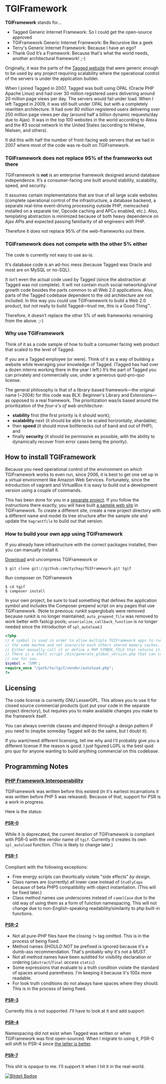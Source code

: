TGIFramework
============

**TGIFramework** stands for…

- Tagged Generic Internet Framework: So I could get the open-source approved
- TGIFramework Generic Internet Framework: Be Recursive like a geek
- Terry's Generic Internet Framework: Because I have an ego?
- Thank God It’s a Framework: Because that's what the world needs, another architectural framework! ;-)

Originally, it was the parts of the [Tagged website](http://www.tagged.com/ "Tagged") that were generic
enough to be used by any project requiring scalability where the operational
control of the servers is under the application builder.

When I joined Tagged in 2007, Tagged was built using OPAL (Oracle PHP Apache
Linux) and had over 30 million registered users delivering around 20 million
page views per day.  The servers would fail under load. When I left Tagged in
2009, it was still built under OPAL but with a completely rewritten
architecture. It had over 80 million registered users delivering over 250
million page views per day (around half a billion dynamic requests/day due to
Ajax). It was in the top 100 websites in the world according to Alexa and
the #3 social network in the United States (according to Hitwise, Nielsen, and
others).

It did this with half the number of front-facing web servers that we had in
2007 where most of the code was re-built on TGIFramework.

### TGIFramework does not replace 95% of the frameworks out there ###

TGIFramework is **not** is an enterprise framework designed around database
independence. It’s a consumer-facing one built around stability, scalability,
speed, and security.

It assumes certain implementations that are true of all large scale websites
(complete operational control of the infrastructure, a database backend,
a separate real-time event-driving processing outside PHP, memcached installed
on a separate tier, Opcode caching and APCu enabled, etc.). Also, templating
abstraction is minimized because of both heavy dependence on Ajax APIs and
expected passing familiarity of all engineers with PHP.

Therefore it does not replace 95% of the web-frameworks out there.

### TGIFramework does not compete with the other 5% either ###

The code is currently not easy to use as-is.

It's database code is an ad-hoc mess (because Tagged was Oracle and most are on
MySQL or no-SQL).

It isn’t even the actual code used by Tagged (since the abstraction at Tagged
was not complete). It will not contain much social networking/viral growth code
besides the parts common to all Web 2.0 applications. Also, parts of the Tagged
codebase dependent to the old architecture are not included. In this way you
could use TGIFramework to build a Web 2.0 product, but not really to build
Tagged—trust me, this is a Good Thing™.

Therefore, it doesn’t replace the other 5% of web frameworks remaining from the
above. ;-)

### Why use TGIFramework ###

Think of it as a code sample of how to built a consumer facing web product that
scaled to the level of Tagged.

If you are a Tagged employee (or were). Think of it as a way of building a
website while leveraging your knowledge of Tagged. (Tagged has had over a dozen
interns working there in the year I left.) It’s the part of Tagged you can
privately and commercially use, under a generous quid-pro-quo license.

The general philosophy is that of a library-based framework—the original name
(~2004) for this code was BLX: Beginner's Library and Extensions—as opposed to
a real framework. The prioritization was/is based around the prioritization of
the *four-s's of web architecture*:

- **stability** first (the first priority is it should work);
- **scalability** next (it should be able to be scaled horizontally, shardable);
- then **speed** (it should move bottlenecks out of band and out of PHP); and
- finally **security** (it should be permissive as possible, with the ability
  to dynamically recover from error cases being the priority).

How to install TGIFramework
---------------------------

Because you need operational control of the environment on which TGIFramework
works to even run, since 2006, it is best to get one set up in a virtual
environment like Amazon Web Services. Fortunately, since the introduction
of vagrant and VirtualBox it is easy to build out a development version using
a couple of commands.

This has been done for you in a [separate project](https://github.com/tychay/tgif_vagrant).
If you follow the instructions there exactly, you will have built
[a sample web site](https://github.com/tychay/tgiframework_sample)
in TGIFramework. To create a different site, create a new project directory
with a different name and model its tree structure after the sample site
and update the `Vagrantfile` to build out that version.

### How to build your own app using TGIFramework ###

If you already have infrastructure with the correct packages installed,
then you can manually install it.

[Download](https://github.com/tychay/TGIFramework/archive/master.zip "download archive of TGIFramework") and uncompress TGIFramework or
```shell
$ git clone git://github.com/tychay/TGIFramework.git tgif
```

Run composer on TGIFramework
```shell
$ cd tgif
$ composer install
```

In your own project, be sure to load something that defines the application 
symbol and includes the Composer prepend script on any pages that use 
TGIFramework.
(Note to previous: runkit superglobals were removed because runkit is no
longer maintained; `auto_prepend_file` was removed to work better with
fastcgi pools; `unserialize_callback_function` is no longer needed since
the introduction of `spl_autoload`.)

```php
<?php
// A symbol is used in order to allow multiple TGIFramework apps to run on
// the same machne and not overwrite each others shared memory caches.
// Either manually call it or define a PHP SYMBOL_FILE that returns it. 
// There is a shell script /bin/generate_global_version.php that can create 
// one for you.
$symbol = 'SYM';
require_once "/path/to/tgif/vendor/autoload.php";
?>
```

Licensing
---------

The code license is currently GNU LesserGPL. This allows you to use it for
closed source commercial products (just put your code in the separate project
directory), but requires you to make available changes you make to the
framework itself.

You can always override classes and depend through a design pattern if you need
to (maybe someday Tagged will do the same, but I doubt it).

If you want/need different licensing, tell me why and I'll probably give you a different license if the reason is good. I just figured LGPL is the best quid pro quo for anyone wanting to build anything commercial on this codebase.

Programming Notes
-----------------

### [PHP Framework Interoperability](http://www.php-fig.org/) ###

TGIFramework was written before this existed (in it's earliest incarnations it
was written before PHP 5 was released). Because of that, support for PSR is a
work in progress.

Here is the status:

#### [PSR-0](http://www.php-fig.org/psr/psr-0/ "Autoloading Standard") ####

While it is deprecated, the current iteration of TGIFramework is compliant
with PSR-0 with the vendor name of `tgif`. Currently it creates its own
`spl_autoload` function. (This is likely to change later.)

#### [PSR-1](http://www.php-fig.org/psr/psr-1/ "Basic Coding Standard") ####

Compliant with the following exceptions:

- Free energy scripts can theortically violate "side effects" _by design_.
- Class names are (currently) all lower case instead of `StudlyCaps` because of
  beta PHP5 compatibility with object instantiation. (This will be fixed later.)
- Class method names use underscores instead of `camelCase` due to the old way
  of using them as a form of function namespacing. This will not change due to 
  non-English-speaking readability/similarity to php built-in functions.

#### [PSR-2](http://www.php-fig.org/psr/psr-2/ "Coding Style Guide") ####

- Not all pure-PHP files have the closing `?>` tag omitted. This is in the
  process of being fixed.
- Method names _SHOULD NOT_ be prefixed is ignored because it's a dumb-ass
  recommendation. That's probably why it's not a _MUST_.
- Not all method names have been autdited for visibility declaration or
  ordering (`abstract`/`final` _access_ `static`)
- Some expressions that evaluate to a truth condition violate the standard of
  spaces around parenthesis. I'm keeping it because it's 100x more readable.
- For look truth conditions do not always have spaces where they should. This
  is in the process of being fixed.

#### [PSR-3](http://www.php-fig.org/psr/psr-3/ "Logger Interface") ####

Currently this is not supported. I'll have to look at it and add support.

#### [PSR-4](http://www.php-fig.org/psr/psr-2/ "Autoloader") ####

Namespacing did not exist when Tagged was written or when TGIFramework was
first open-sourced. When I migrate to using it, PSR-0 will shift to PSR-4
since [the latter is better](http://www.sitepoint.com/battle-autoloaders-psr-0-vs-psr-4/ "Battle of the Autoloaders: PSR-0 vs. PSR-4—Sitepoint").

#### [PSR-7](http://www.php-fig.org/psr/psr-7/ "HTTP Message Interfaces") ####

This shit is opaque to me. I'll support it when I hit it in the real-world.

[![Bitdeli Badge](https://d2weczhvl823v0.cloudfront.net/tychay/tgiframework/trend.png)](https://bitdeli.com/free "Bitdeli Badge")

